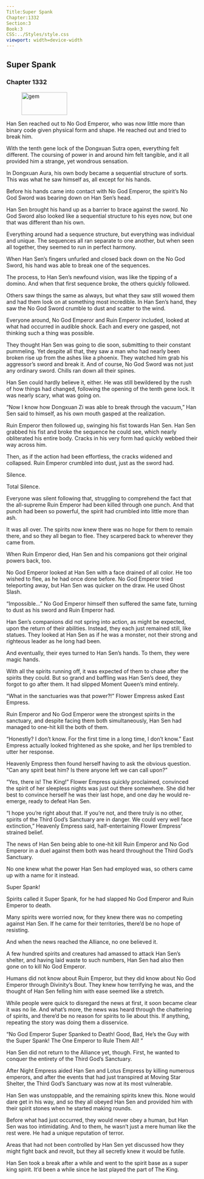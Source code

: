 ```yaml
---
Title:Super Spank 
Chapter:1332 
Section:3 
Book:3 
CSS:../Styles/style.css 
viewport: width=device-width
---
```

  
## Super Spank
### Chapter 1332
  
<figure>
	<img src="../Images/gem.gif" alt="gem" id="gem" width="120" height="60" />
</figure>
  

  
Han Sen reached out to No God Emperor, who was now little more than binary code given physical form and shape. He reached out and tried to break him.

With the tenth gene lock of the Dongxuan Sutra open, everything felt different. The coursing of power in and around him felt tangible, and it all provided him a strange, yet wondrous sensation.

In Dongxuan Aura, his own body became a sequential structure of sorts. This was what he saw himself as, all except for his hands.

Before his hands came into contact with No God Emperor, the spirit’s No God Sword was bearing down on Han Sen’s head.

Han Sen brought his hand up as a barrier to brace against the sword. No God Sword also looked like a sequential structure to his eyes now, but one that was different than his own.

Everything around had a sequence structure, but everything was individual and unique. The sequences all ran separate to one another, but when seen all together, they seemed to run in perfect harmony.

When Han Sen’s fingers unfurled and closed back down on the No God Sword, his hand was able to break one of the sequences.

The process, to Han Sen’s newfound vision, was like the tipping of a domino. And when that first sequence broke, the others quickly followed.

Others saw things the same as always, but what they saw still wowed them and had them look on at something most incredible. In Han Sen’s hand, they saw the No God Sword crumble to dust and scatter to the wind.

Everyone around, No God Emperor and Ruin Emperor included, looked at what had occurred in audible shock. Each and every one gasped, not thinking such a thing was possible.

They thought Han Sen was going to die soon, submitting to their constant pummeling. Yet despite all that, they saw a man who had nearly been broken rise up from the ashes like a phoenix. They watched him grab his aggressor’s sword and break it. And of course, No God Sword was not just any ordinary sword. Chills ran down all their spines.

Han Sen could hardly believe it, either. He was still bewildered by the rush of how things had changed, following the opening of the tenth gene lock. It was nearly scary, what was going on.

“Now I know how Dongxuan Zi was able to break through the vacuum,” Han Sen said to himself, as his own mouth gasped at the realization.

Ruin Emperor then followed up, swinging his fist towards Han Sen. Han Sen grabbed his fist and broke the sequence he could see, which nearly obliterated his entire body. Cracks in his very form had quickly webbed their way across him.

Then, as if the action had been effortless, the cracks widened and collapsed. Ruin Emperor crumbled into dust, just as the sword had.

Silence.

Total Silence.

Everyone was silent following that, struggling to comprehend the fact that the all-supreme Ruin Emperor had been killed through one punch. And that punch had been so powerful, the spirit had crumbled into little more than ash.

It was all over. The spirits now knew there was no hope for them to remain there, and so they all began to flee. They scarpered back to wherever they came from.

When Ruin Emperor died, Han Sen and his companions got their original powers back, too.

No God Emperor looked at Han Sen with a face drained of all color. He too wished to flee, as he had once done before. No God Emperor tried teleporting away, but Han Sen was quicker on the draw. He used Ghost Slash.

“Impossible…” No God Emperor himself then suffered the same fate, turning to dust as his sword and Ruin Emperor had.

Han Sen’s companions did not spring into action, as might be expected, upon the return of their abilities. Instead, they each just remained still, like statues. They looked at Han Sen as if he was a monster, not their strong and righteous leader as he long had been.

And eventually, their eyes turned to Han Sen’s hands. To them, they were magic hands.

With all the spirits running off, it was expected of them to chase after the spirits they could. But so grand and baffling was Han Sen’s deed, they forgot to go after them. It had slipped Moment Queen’s mind entirely.

“What in the sanctuaries was that power?!” Flower Empress asked East Empress.

Ruin Emperor and No God Emperor were the strongest spirits in the sanctuary, and despite facing them both simultaneously, Han Sen had managed to one-hit kill the both of them.

“Honestly? I don’t know. For the first time in a long time, I don’t know.” East Empress actually looked frightened as she spoke, and her lips trembled to utter her response.

Heavenly Empress then found herself having to ask the obvious question. “Can any spirit beat him? Is there anyone left we can call upon?”

“Yes, there is! The King!” Flower Empress quickly proclaimed, convinced the spirit of her sleepless nights was just out there somewhere. She did her best to convince herself he was their last hope, and one day he would re-emerge, ready to defeat Han Sen.

“I hope you’re right about that. If you’re not, and there truly is no other, spirits of the Third God’s Sanctuary are in danger. We could very well face extinction,” Heavenly Empress said, half-entertaining Flower Empress’ strained belief.

The news of Han Sen being able to one-hit kill Ruin Emperor and No God Emperor in a duel against them both was heard throughout the Third God’s Sanctuary.

No one knew what the power Han Sen had employed was, so others came up with a name for it instead.

Super Spank!

Spirits called it Super Spank, for he had slapped No God Emperor and Ruin Emperor to death.

Many spirits were worried now, for they knew there was no competing against Han Sen. If he came for their territories, there’d be no hope of resisting.

And when the news reached the Alliance, no one believed it.

A few hundred spirits and creatures had amassed to attack Han Sen’s shelter, and having laid waste to such numbers, Han Sen had also then gone on to kill No God Emperor.

Humans did not know about Ruin Emperor, but they did know about No God Emperor through Divinity’s Bout. They knew how terrifying he was, and the thought of Han Sen felling him with ease seemed like a stretch.

While people were quick to disregard the news at first, it soon became clear it was no lie. And what’s more, the news was heard through the chattering of spirits, and there’d be no reason for spirits to lie about this. If anything, repeating the story was doing them a disservice.

“No God Emperor Super Spanked to Death! Good, Bad, He’s the Guy with the Super Spank! The One Emperor to Rule Them All! ”

Han Sen did not return to the Alliance yet, though. First, he wanted to conquer the entirety of the Third God’s Sanctuary.

After Night Empress aided Han Sen and Lotus Empress by killing numerous emperors, and after the events that had just transpired at Moving Star Shelter, the Third God’s Sanctuary was now at its most vulnerable.

Han Sen was unstoppable, and the remaining spirits knew this. None would dare get in his way, and so they all obeyed Han Sen and provided him with their spirit stones when he started making rounds.

Before what had just occurred, they would never obey a human, but Han Sen was too intimidating. And to them, he wasn’t just a mere human like the rest were. He had a unique reputation of terror.

Areas that had not been controlled by Han Sen yet discussed how they might fight back and revolt, but they all secretly knew it would be futile.

Han Sen took a break after a while and went to the spirit base as a super king spirit. It’d been a while since he last played the part of The King.